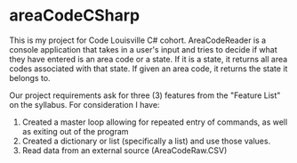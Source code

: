 # areaCodeCSharp

This is my project for Code Louisville C# cohort. 
AreaCodeReader is a console application that takes in a user's input and tries to decide if what they have entered is an area code or a state. If it is a state, it returns all area codes associated with that state. If given an area code, it returns the state it belongs to.

Our project requirements ask for three (3) features from the "Feature List" on the syllabus. For consideration I have:
1) Created a master loop allowing for repeated entry of commands, as well as exiting out of the program
2) Created a dictionary or list (specifically a list) and use those values.
3) Read data from an external source (AreaCodeRaw.CSV)